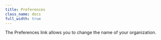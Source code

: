 ```yaml
---
title: Preferences
class_name: docs
full_width: true
---
```


The Preferences link allows you to change the name of your organization.